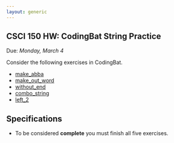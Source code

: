 ```yaml
---
layout: generic
---
```


CSCI 150 HW: CodingBat String Practice
--------------------------------------

Due: *Monday, March 4*

Consider the following exercises in CodingBat.

- [make_abba](https://codingbat.com/prob/p182144)
- [make_out_word](https://codingbat.com/prob/p129981)
- [without_end](https://codingbat.com/prob/p138533)
- [combo_string](https://codingbat.com/prob/p194053)
- [left_2](https://codingbat.com/prob/p160545)


## Specifications

- To be considered **complete** you must finish all five exercises.
